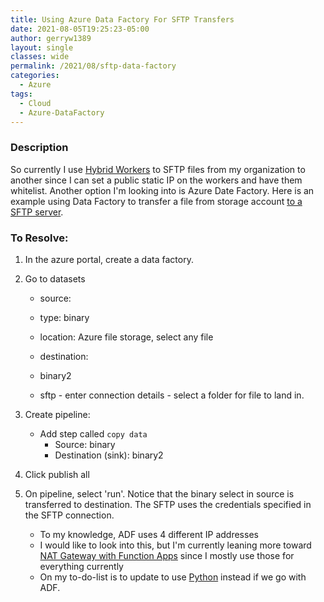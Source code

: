 ```yaml
---
title: Using Azure Data Factory For SFTP Transfers
date: 2021-08-05T19:25:23-05:00
author: gerryw1389
layout: single
classes: wide
permalink: /2021/08/sftp-data-factory
categories:
  - Azure
tags:
  - Cloud
  - Azure-DataFactory
---
```

<!--more-->

### Description

So currently I use [Hybrid Workers](https://automationadmin.com/2020/10/using-azure-automation-logic-apps-for-sftp) to SFTP files from my organization to another since I can set a public static IP on the workers and have them whitelist. Another option I'm looking into is Azure Date Factory. Here is an example using Data Factory to transfer a file from storage account [to a SFTP server](https://docs.microsoft.com/en-us/azure/data-factory/connector-sftp).

### To Resolve:

1. In the azure portal, create a data factory.

2. Go to datasets

   - source:
   - type: binary
	- location: Azure file storage, select any file
	
   - destination:
	- binary2
	- sftp - enter connection details - select a folder for file to land in.

3. Create pipeline:

   - Add step called `copy data`
		- Source: binary
		- Destination (sink): binary2

4. Click publish all

5. On pipeline, select 'run'. Notice that the binary select in source is transferred to destination. The SFTP uses the credentials specified in the SFTP connection.

   - To my knowledge, ADF uses 4 different IP addresses
   - I would like to look into this, but I'm currently leaning more toward [NAT Gateway with Function Apps](https://automationadmin.com/2020/12/setup-nat-gateway-for-azure-functions) since I mostly use those for everything currently
   - On my to-do-list is to update to use [Python](https://docs.microsoft.com/en-us/azure/data-factory/quickstart-create-data-factory-python) instead if we go with ADF.
